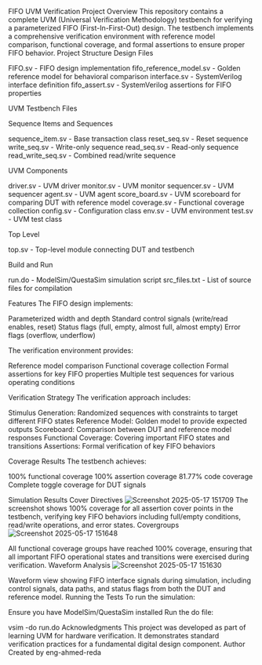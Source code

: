 FIFO UVM Verification Project
Overview
This repository contains a complete UVM (Universal Verification Methodology) testbench for verifying a parameterized FIFO (First-In-First-Out) design. The testbench implements a comprehensive verification environment with reference model comparison, functional coverage, and formal assertions to ensure proper FIFO behavior.
Project Structure
Design Files

FIFO.sv - FIFO design implementation
fifo_reference_model.sv - Golden reference model for behavioral comparison
interface.sv - SystemVerilog interface definition
fifo_assert.sv - SystemVerilog assertions for FIFO properties

UVM Testbench Files

Sequence Items and Sequences

sequence_item.sv - Base transaction class
reset_seq.sv - Reset sequence
write_seq.sv - Write-only sequence
read_seq.sv - Read-only sequence
read_write_seq.sv - Combined read/write sequence


UVM Components

driver.sv - UVM driver
monitor.sv - UVM monitor
sequencer.sv - UVM sequencer
agent.sv - UVM agent
score_board.sv - UVM scoreboard for comparing DUT with reference model
coverage.sv - Functional coverage collection
config.sv - Configuration class
env.sv - UVM environment
test.sv - UVM test class


Top Level

top.sv - Top-level module connecting DUT and testbench


Build and Run

run.do - ModelSim/QuestaSim simulation script
src_files.txt - List of source files for compilation



Features
The FIFO design implements:

Parameterized width and depth
Standard control signals (write/read enables, reset)
Status flags (full, empty, almost full, almost empty)
Error flags (overflow, underflow)

The verification environment provides:

Reference model comparison
Functional coverage collection
Formal assertions for key FIFO properties
Multiple test sequences for various operating conditions

Verification Strategy
The verification approach includes:

Stimulus Generation: Randomized sequences with constraints to target different FIFO states
Reference Model: Golden model to provide expected outputs
Scoreboard: Comparison between DUT and reference model responses
Functional Coverage: Covering important FIFO states and transitions
Assertions: Formal verification of key FIFO behaviors

Coverage Results
The testbench achieves:

100% functional coverage
100% assertion coverage
81.77% code coverage
Complete toggle coverage for DUT signals

Simulation Results
Cover Directives
![Screenshot 2025-05-17 151709](https://github.com/user-attachments/assets/c19b21b0-b4d9-45e9-a261-09dc61698eee)
The screenshot shows 100% coverage for all assertion cover points in the testbench, verifying key FIFO behaviors including full/empty conditions, read/write operations, and error states.
Covergroups
![Screenshot 2025-05-17 151648](https://github.com/user-attachments/assets/970a7068-ac41-4890-a63c-ff915d95d1de)

All functional coverage groups have reached 100% coverage, ensuring that all important FIFO operational states and transitions were exercised during verification.
Waveform Analysis
![Screenshot 2025-05-17 151630](https://github.com/user-attachments/assets/4f9a3e97-23a4-42ab-aa78-e9f512379b4a)

Waveform view showing FIFO interface signals during simulation, including control signals, data paths, and status flags from both the DUT and reference model.
Running the Tests
To run the simulation:

Ensure you have ModelSim/QuestaSim installed
Run the do file:

vsim -do run.do
Acknowledgments
This project was developed as part of learning UVM for hardware verification. It demonstrates standard verification practices for a fundamental digital design component.
Author
Created by eng-ahmed-reda

